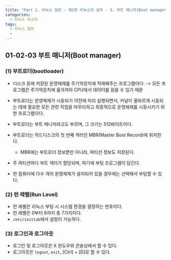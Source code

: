```yaml
---
title: "Part 1. 리눅스 일반 - 제2장 리눅스의 설치 - 3. 부트 매니저(Boot manager)"
categories:
  - 리눅스 마스터
tags:
  - 리눅스 일반
  - 
---
```


## 01-02-03 부트 매니저(Boot manager)
### (1) 부트로더(bootloader)
  - 디스크 등에 저장된 운영체제를 주기억장치에 적재해주는 프로그램이다.
    -> 모든 프로그램은 주기억장치에 옮겨져야 CPU에서 데이터를 읽을 수 있기 때문
  - 부트로더는 운영체제가 시동되기 이전에 미리 실행되면서, 커널이 올바르게 시동되는 데에 필요한 모든 관련 작업을 마무리하고 최종적으로 운영체제를 시동시키기 위한 프로그램이다.
  - 부트로더는 부트 매니저라고도 부르며, 그 크기는 512바이트이다.
  - 부트로더는 하드디스크의 첫 번째 섹터인 MBR(Master Boot Record)에 위치한다.
    - MBR에는 부트로더 정보뿐만 아니라, 파티션 정보도 저장된다.
  
  - 주 파티션마다 부트 섹터가 할당되며, 여기에 부팅 프로그램이 담긴다.
  - 한 컴퓨터에 다수 개의 운영체제가 설치되어 있을 경우에는 선택해서 부팅할 수 있다.
  
### (2) 런 레벨(Run Level)
  - 런 레벨은 리눅스 부팅 시 시스템 환경을 결정하는 번호이다.
  - 런 레벨은 0부터 6까지 총 7가지이다.
  - `/etc/inittab`에서 설정이 가능하다.
  
### (3) 로그인과 로그아웃
  - 로그인 및 로그아웃은 X 윈도우와 콘솔상에서 할 수 있다.
  - 로그아웃은 `logout`, `exit`, [Ctrl] + [D]로 할 수 있다.
  
  

